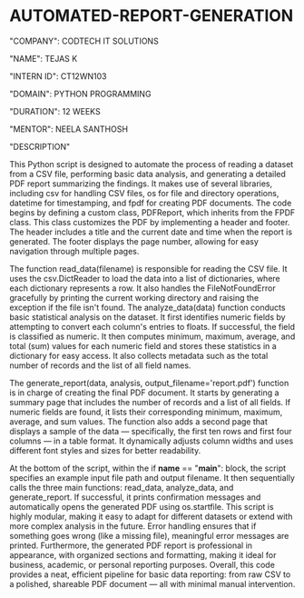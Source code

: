 # AUTOMATED-REPORT-GENERATION

"COMPANY": CODTECH IT SOLUTIONS

"NAME": TEJAS K

"INTERN ID": CT12WN103

"DOMAIN": PYTHON PROGRAMMING

"DURATION": 12 WEEKS

"MENTOR": NEELA SANTHOSH

"DESCRIPTION"

This Python script is designed to automate the process of reading a dataset from a CSV file, performing basic data analysis, and generating a detailed PDF report summarizing the findings. It makes use of several libraries, including csv for handling CSV files, os for file and directory operations, datetime for timestamping, and fpdf for creating PDF documents.
The code begins by defining a custom class, PDFReport, which inherits from the FPDF class. This class customizes the PDF by implementing a header and footer. The header includes a title and the current date and time when the report is generated. The footer displays the page number, allowing for easy navigation through multiple pages.

The function read_data(filename) is responsible for reading the CSV file. It uses the csv.DictReader to load the data into a list of dictionaries, where each dictionary represents a row. It also handles the FileNotFoundError gracefully by printing the current working directory and raising the exception if the file isn't found.
The analyze_data(data) function conducts basic statistical analysis on the dataset. It first identifies numeric fields by attempting to convert each column's entries to floats. If successful, the field is classified as numeric. It then computes minimum, maximum, average, and total (sum) values for each numeric field and stores these statistics in a dictionary for easy access. It also collects metadata such as the total number of records and the list of all field names.

The generate_report(data, analysis, output_filename='report.pdf') function is in charge of creating the final PDF document. It starts by generating a summary page that includes the number of records and a list of all fields. If numeric fields are found, it lists their corresponding minimum, maximum, average, and sum values. The function also adds a second page that displays a sample of the data — specifically, the first ten rows and first four columns — in a table format. It dynamically adjusts column widths and uses different font styles and sizes for better readability.

At the bottom of the script, within the if __name__ == "__main__": block, the script specifies an example input file path and output filename. It then sequentially calls the three main functions: read_data, analyze_data, and generate_report. If successful, it prints confirmation messages and automatically opens the generated PDF using os.startfile.
This script is highly modular, making it easy to adapt for different datasets or extend with more complex analysis in the future. Error handling ensures that if something goes wrong (like a missing file), meaningful error messages are printed. Furthermore, the generated PDF report is professional in appearance, with organized sections and formatting, making it ideal for business, academic, or personal reporting purposes.
Overall, this code provides a neat, efficient pipeline for basic data reporting: from raw CSV to a polished, shareable PDF document — all with minimal manual intervention.
